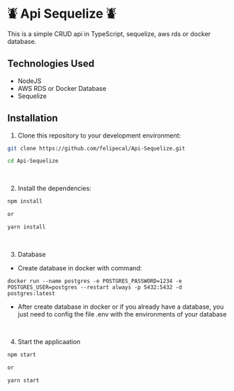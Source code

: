 # ⛇ Api Sequelize ⛇

This is a simple CRUD api in TypeScript, sequelize, aws rds or docker database.

## Technologies Used

- NodeJS
- AWS RDS or Docker Database
- Sequelize

## Installation

1. Clone this repository to your development environment:

```bash
git clone https://github.com/felipecal/Api-Sequelize.git

cd Api-Sequelize
```
<br>

2. Install the dependencies:

```bash
npm install

or

yarn install
```
<br>

3. Database
- Create database in docker with command: 
```
docker run --name postgres -e POSTGRES_PASSWORD=1234 -e POSTGRES_USER=postgres --restart always -p 5432:5432 -d postgres:latest
```
- After create database in docker or if you already have a database, you just need to config the file .env with the environments of your database

<br>

4. Start the applicaation

```bash
npm start

or

yarn start
```
